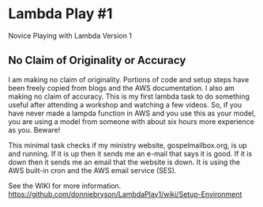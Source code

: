 # Lambda Play #1
Novice Playing with Lambda Version 1
## No Claim of Originality or Accuracy
I am making no claim of originality. Portions of code and setup steps have been freely copied from blogs and the AWS documentation. I also am making no claim of accuracy. This is my first lambda task to do something useful after attending a workshop and watching a few videos. So, if you have never made a lampda function in AWS and you use this as your model, you are using a model from someone with about six hours more experience as you. Beware!

This minimal task checks if my ministry website, gospelmailbox.org, is up and running. If it is up then it sends me an e-mail that says it is good. If it is down then it sends me an email that the website is down. It is using the AWS built-in cron and the AWS email service (SES).

See the WIKI for more information. https://github.com/donniebryson/LambdaPlay1/wiki/Setup-Environment


